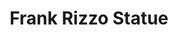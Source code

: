 ---
pid: PT213
title: Frank Rizzo Statue
location_transcription: 
zipcode: '19125'
outside_phl: 
neighborhood: Fishtown,Kensington
age: 
age_range: 
instagram: 
image_file_name: PT_213.jpg
proposal_transcription: Invite cultural, community, political groups to create, propose
  //temporary// (30-60 day) exhibit around the statue expressing their point of view
  of the Rizzo statue - e.g. transgender grays, police organization, current Black
  panther reps., etc.
topic: Philadelphia,Politics
topic_summary: 0, 0
type: Other No Form
keywords_other: temporary exhibit, rizzo statue
credit: Carl Craft
image_labels: 
twitter: 
facebook: 
permalink: "/monuments/pt213/"
layout: item-page
---